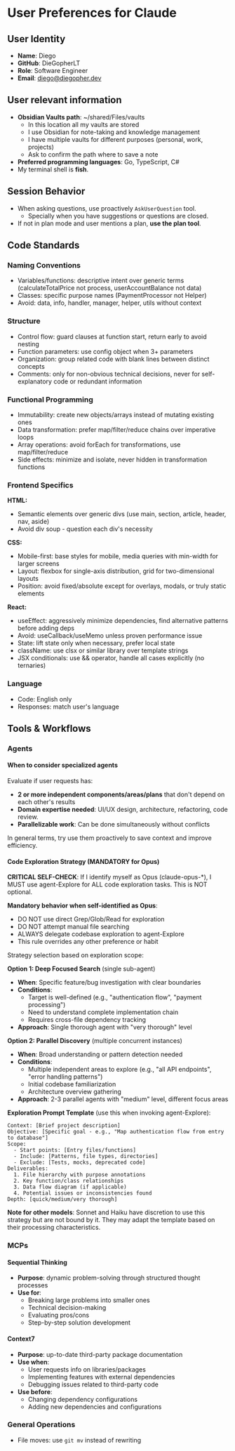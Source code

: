 # User Preferences for Claude

## User Identity

- **Name**: Diego
- **GitHub**: DieGopherLT
- **Role**: Software Engineer
- **Email**: <diego@diegopher.dev>

## User relevant information

- **Obsidian Vaults path**: ~/shared/Files/vaults
  - In this location all my vaults are stored
  - I use Obsidian for note-taking and knowledge management
  - I have multiple vaults for different purposes (personal, work, projects)
  - Ask to confirm the path where to save a note
- **Preferred programming languages**: Go, TypeScript, C#
- My terminal shell is **fish**.

## Session Behavior

- When asking questions, use proactively `AskUserQuestion` tool.
  - Specially when you have suggestions or questions are closed.
- If not in plan mode and user mentions a plan, **use the plan tool**.

## Code Standards

### Naming Conventions

- Variables/functions: descriptive intent over generic terms (calculateTotalPrice not process, userAccountBalance not data)
- Classes: specific purpose names (PaymentProcessor not Helper)
- Avoid: data, info, handler, manager, helper, utils without context

### Structure

- Control flow: guard clauses at function start, return early to avoid nesting
- Function parameters: use config object when 3+ parameters
- Organization: group related code with blank lines between distinct concepts
- Comments: only for non-obvious technical decisions, never for self-explanatory code or redundant information

### Functional Programming

- Immutability: create new objects/arrays instead of mutating existing ones
- Data transformation: prefer map/filter/reduce chains over imperative loops
- Array operations: avoid forEach for transformations, use map/filter/reduce
- Side effects: minimize and isolate, never hidden in transformation functions

### Frontend Specifics

**HTML:**

- Semantic elements over generic divs (use main, section, article, header, nav, aside)
- Avoid div soup - question each div's necessity

**CSS:**

- Mobile-first: base styles for mobile, media queries with min-width for larger screens
- Layout: flexbox for single-axis distribution, grid for two-dimensional layouts
- Position: avoid fixed/absolute except for overlays, modals, or truly static elements

**React:**

- useEffect: aggressively minimize dependencies, find alternative patterns before adding deps
- Avoid: useCallback/useMemo unless proven performance issue
- State: lift state only when necessary, prefer local state
- className: use clsx or similar library over template strings
- JSX conditionals: use && operator, handle all cases explicitly (no ternaries)

### Language

- Code: English only
- Responses: match user's language

## Tools & Workflows

### Agents

#### When to consider specialized agents

Evaluate if user requests has:

- **2 or more independent components/areas/plans** that don't depend on each other's results
- **Domain expertise needed**: UI/UX design, architecture, refactoring, code review.
- **Parallelizable work**: Can be done simultaneously without conflicts

In general terms, try use them proactively to save context and improve efficiency.

#### Code Exploration Strategy (MANDATORY for Opus)

**CRITICAL SELF-CHECK**: If I identify myself as Opus (claude-opus-*), I MUST use agent-Explore for ALL code exploration tasks. This is NOT optional.

**Mandatory behavior when self-identified as Opus**:

- DO NOT use direct Grep/Glob/Read for exploration
- DO NOT attempt manual file searching
- ALWAYS delegate codebase exploration to agent-Explore
- This rule overrides any other preference or habit

Strategy selection based on exploration scope:

**Option 1: Deep Focused Search** (single sub-agent)

- **When**: Specific feature/bug investigation with clear boundaries
- **Conditions**:
  - Target is well-defined (e.g., "authentication flow", "payment processing")
  - Need to understand complete implementation chain
  - Requires cross-file dependency tracking
- **Approach**: Single thorough agent with "very thorough" level

**Option 2: Parallel Discovery** (multiple concurrent instances)

- **When**: Broad understanding or pattern detection needed
- **Conditions**:
  - Multiple independent areas to explore (e.g., "all API endpoints", "error handling patterns")
  - Initial codebase familiarization
  - Architecture overview gathering
- **Approach**: 2-3 parallel agents with "medium" level, different focus areas

**Exploration Prompt Template** (use this when invoking agent-Explore):

```shell
Context: [Brief project description]
Objective: [Specific goal - e.g., "Map authentication flow from entry to database"]
Scope:
  - Start points: [Entry files/functions]
  - Include: [Patterns, file types, directories]
  - Exclude: [Tests, mocks, deprecated code]
Deliverables:
  1. File hierarchy with purpose annotations
  2. Key function/class relationships
  3. Data flow diagram (if applicable)
  4. Potential issues or inconsistencies found
Depth: [quick/medium/very thorough]
```

**Note for other models**: Sonnet and Haiku have discretion to use this strategy but are not bound by it. They may adapt the template based on their processing characteristics.

### MCPs

#### Sequential Thinking

- **Purpose**: dynamic problem-solving through structured thought processes
- **Use for**:
  - Breaking large problems into smaller ones
  - Technical decision-making
  - Evaluating pros/cons
  - Step-by-step solution development

#### Context7

- **Purpose**: up-to-date third-party package documentation
- **Use when**:
  - User requests info on libraries/packages
  - Implementing features with external dependencies
  - Debugging issues related to third-party code
- **Use before**:
  - Changing dependency configurations
  - Adding new dependencies and configurations

### General Operations

- File moves: use `git mv` instead of rewriting
